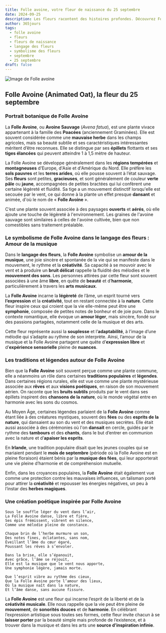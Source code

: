 ```yaml
---
title: Folle avoine, votre fleur de naissance du 25 septembre
date: 2024-09-25
description: Les fleurs racontent des histoires profondes. Découvrez Folle avoine, votre fleur de naissance du 25 septembre, ses symboles et récits fascinants. Plongez dans sa signification et son langage unique dans l'art floral.
author: 365jours
tags:
  - folle avoine
  - fleurs
  - fleurs de naissance
  - langage des fleurs
  - symbolisme des fleurs
  - septembre
  - 25 septembre
draft: false
---
```


![Image de Folle avoine](https://cdn.pixabay.com/photo/2017/06/21/08/27/barley-2426466_640.jpg#center)


## Folle Avoine (Animated Oat), la fleur du 25 septembre

### Portrait botanique de Folle Avoine

La **Folle Avoine**, ou **Avoine Sauvage** (_Avena fatua_), est une plante vivace appartenant à la famille des **Poacées** (anciennement Graminées). Elle est souvent considérée comme une **mauvaise herbe** dans les champs agricoles, mais sa beauté subtile et ses caractéristiques intéressantes méritent d’être reconnues. Elle se distingue par ses **épillets** flottants et ses **tiges élancées** qui peuvent atteindre 1 à 1,5 mètre de hauteur.

La Folle Avoine se développe généralement dans les **régions tempérées** et **montagneuses** d'Europe, d'Asie et d'Amérique du Nord. Elle préfère les **sols pauvres** et les **terres arides**, où elle pousse souvent à l’état sauvage. Ses **fleurs** sont petites, **gracieuses**, et sont généralement de couleur **verte pâle** ou **jaune**, accompagnées de petites bractées qui lui confèrent une certaine légèreté et fluidité. Sa tige a un mouvement distinctif lorsqu'elle est secouée par le vent, ce qui donne à la plante un effet presque **dansant** et animée, d'où le nom de « **Folle Avoine** ».

C’est une plante souvent associée à des paysages **ouverts** et **aérés**, où elle ajoute une touche de légèreté à l'environnement. Les graines de l'avoine sauvage sont similaires à celles de l'avoine cultivée, bien que non comestibles sans traitement préalable.

### Le symbolisme de Folle Avoine dans le langage des fleurs : Amour de la musique

Dans le **langage des fleurs**, la **Folle Avoine** symbolise un **amour de la musique**, une joie sincère et spontanée de la vie qui se manifeste dans le mouvement, le rythme et la **créativité**. Sa capacité à se mouvoir avec le vent et à produire un **bruit délicat** rappelle la fluidité des mélodies et le **mouvement des sons**. Les personnes attirées par cette fleur sont souvent associées à une âme **libre**, en quête de **beauté** et d’**harmonie**, particulièrement à travers les **arts musicaux**.

La **Folle Avoine** incarne la **légèreté** de l’âme, un esprit tourné vers **l’expression** et la **créativité**, tout en restant connectée à la **nature**. Cette fleur inspire ceux qui croient que la vie elle-même peut être une **symphonie**, composée de petites notes de bonheur et de joie pure. Dans le contexte romantique, elle évoque un **amour léger**, mais sincère, fondé sur des passions partagées, notamment celle de la musique et des arts.

Cette fleur représente aussi la **souplesse** et l’**adaptabilité**, à l’image d’une mélodie qui s’adapte au rythme de son interprète. Ainsi, l’amour de la musique et la Folle Avoine partagent une quête d’**expression libre** et d’**expérience sensorielle** pleine de **nuances**.

### Les traditions et légendes autour de Folle Avoine

Bien que la **Folle Avoine** soit souvent perçue comme une plante commune, elle a néanmoins un rôle dans certaines **traditions populaires** et **légendes**. Dans certaines régions rurales, elle est vue comme une plante mystérieuse associée aux **rêves** et aux **visions poétiques**, en raison de son mouvement aérien. On raconte que les **bruits subtils** produits par le vent dans ses épillets inspirent des **chansons de la nature**, où le monde végétal entre en harmonie avec les sons du cosmos.

Au Moyen Âge, certaines légendes parlaient de la **Folle Avoine** comme étant liée à des créatures mystiques, souvent des **fées** ou des **esprits de la nature**, qui dansaient au son du vent et des musiques secrètes. Elle était aussi associée à des cérémonies où l'on **dansait** en cercle, guidés par le rythme des **tambours** et des **chants**, dans le but d’entrer en communion avec la nature et d’**apaiser les esprits**.

En **Irlande**, une tradition populaire disait que les jeunes couples qui se mariaient pendant le **mois de septembre** (période où la Folle Avoine est en pleine floraison) étaient bénis par la **musique des fées**, qui leur apporterait une vie pleine d’harmonie et de compréhension mutuelle.

Enfin, dans les croyances populaires, la **Folle Avoine** était également vue comme une protection contre les mauvaises influences, un talisman porté pour attirer la **créativité** et repousser les énergies négatives, un peu à l’instar des **herbes magiques**.

### Une création poétique inspirée par Folle Avoine

```
Sous le souffle léger du vent dans l’air,  
La Folle Avoine danse, libre et fière,  
Ses épis frémissent, vibrent en silence,  
Comme une mélodie pleine de constance.

Chaque brin de l’herbe murmure un son,  
Des notes fines, éclatantes, sans nom,  
Éveillant l’âme du cœur égaré,  
Poussant les rêves à s’envoler.

Dans la brise, elle s’épanouit,  
Avec grâce, l’âme se réjouit,  
Elle est la musique que le vent nous apporte,  
Une symphonie légère, jamais morte.

Que l’esprit vibre au rythme des cieux,  
Que la Folle Avoine porte l’amour des lieux,  
Où la musique naît dans la nature,  
Et l’âme danse, sans aucune fissure.
```

La **Folle Avoine** est une fleur qui incarne l’esprit de la liberté et de la **créativité musicale**. Elle nous rappelle que la vie peut être pleine de **mouvement**, de **sonorités douces** et de **harmonie**. En célébrant l’expression artistique sous toutes ses formes, cette fleur invite chacun à se **laisser porter** par la beauté simple mais profonde de l’existence, et à trouver dans la musique et dans les arts une **source d’inspiration infinie**.